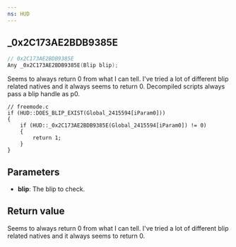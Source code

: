```yaml
---
ns: HUD
---
```

## _0x2C173AE2BDB9385E

```c
// 0x2C173AE2BDB9385E
Any _0x2C173AE2BDB9385E(Blip blip);
```

Seems to always return 0 from what I can tell. I've tried a lot of different blip related natives and it always seems to return 0.
Decompiled scripts always pass a blip handle as p0.


```
// freemode.c
if (HUD::DOES_BLIP_EXIST(Global_2415594[iParam0]))
{
    if (HUD::_0x2C173AE2BDB9385E(Global_2415594[iParam0]) != 0)
    {
        return 1;
    }
}
```

## Parameters
* **blip**: The blip to check.

## Return value
Seems to always return 0 from what I can tell. I've tried a lot of different blip related natives and it always seems to return 0.
